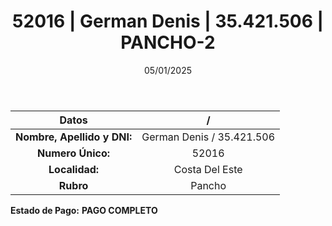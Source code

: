 ﻿---
title: 52016 | German Denis | 35.421.506 | PANCHO-2
date: 05/01/2025
draft: false
tags: ['costa-del-este', 'titular', 'pancho']
---

|          **Datos**          |  /  |
|:---------------------------:|:---:|
| **Nombre, Apellido y DNI:** | German Denis / 35.421.506 |
|      **Numero Único:**      | 52016 |
|        **Localidad:**       | Costa Del Este |
|          **Rubro**          | Pancho |

**Estado de Pago:** **PAGO COMPLETO**
